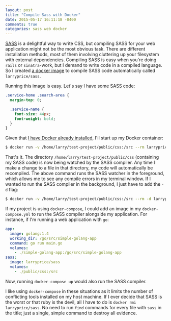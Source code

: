 ```yaml
---
layout: post
title: "Compile Sass with Docker"
date: 2015-05-17 16:11:18 -0400
comments: true
categories: sass web docker
---
```


[SASS](http://sass-lang.com/) is a delightful way to write CSS, but compiling SASS for your web application might not be the most obvious task. There are different installation methods, most of them involving cluttering up your filesystem with external dependencies.  Compiling SASS is easy when you're doing `rails` or `sinatra`-work, but I demand to write code in a compiled language. So I created [a docker image](https://registry.hub.docker.com/u/larryprice/sass/) to compile SASS code automatically called `larryprice/sass`.

Running this image is easy. Let's say I have some SASS code:

``` sass /home/larry/test-project/public/css/style.scss
.service-home .search-area {
  margin-top: 0;

  .service-name {
    font-size: 44px;
    font-weight: bold;
  }
}
```

Given that [I have Docker already installed](https://docs.docker.com/installation/#installation), I'll start up my Docker container:

``` bash
$ docker run -v /home/larry/test-project/public/css:/src --rm larryprice/sass
```

That's it. The directory `/home/larry/test-project/public/css` (containing my SASS code) is now being watched by the SASS compiler. Any time I make a change to a file in that directory, my code will automatically be recompiled. The above command runs the SASS watcher in the foreground, which allows me to see any compile errors in my terminal window. If I wanted to run the SASS compiler in the background, I just have to add the `-d` flag:

``` bash
$ docker run -v /home/larry/test-project/public/css:/src --rm -d larryprice/sass
```

If my project is using `docker-compose`, I could add an image in my `docker-compose.yml` to run the SASS compiler alongside my application. For instance, if I'm running a web application with `go`:

``` yaml docker-compose.yml
app:
  image: golang:1.4
  working_dir: /go/src/simple-golang-app
  command: go run main.go
  volumes:
    - ./simple-golang-app:/go/src/simple-golang-app
sass:
  image: larryprice/sass
  volumes:
    - ./public/css:/src
```

Now, running `docker-compose up` would also run the SASS compiler.

I like using `docker-compose` in these situations as it limits the number of conflicting tools installed on my host machine. If I ever decide that SASS is the worst or that ruby is the devil, all I have to do is `docker rmi larryprice/sass`. No need to run `find` commands for every file with `sass` in the title; just a single, simple command to destroy all evidence.
